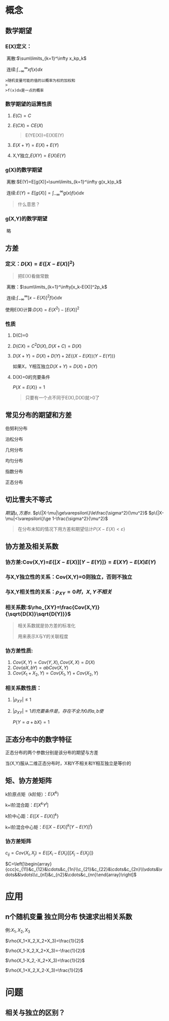 # 概念

## 数学期望

### E(X)定义：

​	离散:$\sum\limits_{k=1}^\infty x_kp_k$

​	连续:$\int_{-\infty}^{\infty}xf(x)dx$

	>随机变量可能的值的以概率为权的加权和
	>
	>f(x)dx是一点的概率 

### 数学期望的运算性质

1. $E(C)=C$

2. $E(CX)=CE(X)$

   > E(YE(X))=E(X)E(Y)

3. $E(X+Y)=E(X)+E(Y)$

4. X,Y独立,$E(XY)=E(X)E(Y)$ 

### g(X)的数学期望

​	离散:$E(Y)=E[g(X)]=\sum\limits_{k=1}^\infty g(x_k)p_k$

​	连续:$E(Y)=E[g(X)]=\int_{-\infty}^\infty g(x)f(x)dx$

> 什么意思？

### g(X,Y)的数学期望

​	略



## 方差

### 定义：$D(X)=E\{[X-E(X)]^2\}$

> 把E(X)看做常数

​	离散：$\sum\limits_{k=1}^\infty[x_k-E(X)]^2p_k$

​	连续:$\int_{-\infty}^\infty[x-E(X)]^2f(x)dx$

使用E(X)计算:$D(X)=E(X^2)-[E(X)]^2$

### 性质

1. D(C)=0

2. $D(CX)=C^2D(X),D(X+C)=D(X)$

3. $D(X+Y)=D(X)+D(Y)+2E\{(X-E(X))(Y-E(Y))\}$

   如果X，Y相互独立$D(X+Y)=D(X)+D(Y)$

4. D(X)=0的充要条件

   $P\{X=E(X)\}=1$

   > 只要有一个点不同于E(X),D(X)就>0了

## 常见分布的期望和方差

伯努利分布

泊松分布

几何分布

均匀分布

指数分布

正态分布

## 切比雪夫不等式

$期望\mu ,方差\sigma .$
$p\{|X-\mu|\ge\varepsilon\}\le\frac{\sigma^2}{\mu^2}$
$p\{|X-\mu|<\varepsilon\}\ge 1-\frac{\sigma^2}{\mu^2}$

>在分布未知的情况下用方差和期望估计$P\{X-E(X)<\varepsilon\}$

## 协方差及相关系数

### 协方差:Cov(X,Y)=$E\{[X-E(X)][Y-E(Y)]\}=E(XY)-E(X)E(Y)$

### 与X,Y独立性的关系：Cov(X,Y)=0则独立，否则不独立

### 与X,Y相关性的关系：$\rho_{XY}=0时，X,Y不相关$

### 相关系数:$\rho_{XY}=\frac{Cov(X,Y)}{\sqrt{D(X)}\sqrt{D(Y)}}$

> 相关系数就是协方差的标准化
>
> 用来表示X与Y的关联程度

### 协方差性质:

1. $Cov(X,Y)=Cov(Y,X),Cov(X,X)=D(X)$
2. $Cov(aX,bY)=abCov(X,Y)$
3. $Cov(X_1+X_2,Y)=Cov(X_1,Y)+Cov(X_2,Y)$

### 相关系数性质：

1. $|\rho_{XY}|\le 1$

2. $|\rho_{XY}|=1的充要条件是，存在不全为0的a,b使$

   $P\{Y=a+bX\}=1$

## 正态分布中的数字特征

正态分布的两个参数分别是该分布的期望与方差

当(X,Y)服从二维正态分布时，X和Y不相关和Y相互独立是等价的

## 矩、协方差矩阵

k阶原点矩（k阶矩）：$E(X^k)$

k+l阶混合距：$E[X^kY^l]$

k阶中心距：$E\{[X-E(X)]^k\}$

k+l阶混合中心矩：$E\{[X-E(X)]^k[Y-E(Y)]^l\}$

### 协方差矩阵

$c_{ij}=Cov(X_i,X_j)=E\{[X_i-E(X_i)][X_j-E(X_j)]\}$

$C=\left[\begin{array}{ccc}c_{11}&c_{12}&\cdots&c_{1n}\\c_{21}&c_{22}&\cdots&c_{2n}\\\vdots&\vdots&&\vdots\\c_{n1}&c_{n2}&\cdots&c_{nn}\end{array}\right]$

# 应用

## n个随机变量 独立同分布 快速求出相关系数

例:$X_1,X_2,X_3$

$\rho(X_1+X_2,X_2+X_3)=\frac{1}{2}$

$\rho(X_1-X_2,X_2+X_3)=-\frac{1}{2}$

$\rho(X_1-X_2,-X_2+X_3)=\frac{1}{2}$

$\rho(X_1+X_2,X_2-X_3)=\frac{1}{2}$

# 问题

## 相关与独立的区别？